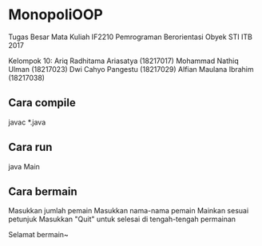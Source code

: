 # MonopoliOOP
Tugas Besar Mata Kuliah IF2210 Pemrograman Berorientasi Obyek STI ITB 2017

Kelompok 10:
Ariq Radhitama Ariasatya (18217017)
Mohammad Nathiq Ulman (18217023)
Dwi Cahyo Pangestu (18217029)
Alfian Maulana Ibrahim (18217038)

## Cara compile
javac *.java

## Cara run
java Main

## Cara bermain
Masukkan jumlah pemain
Masukkan nama-nama pemain
Mainkan sesuai petunjuk
Masukkan "Quit" untuk selesai di tengah-tengah permainan

Selamat bermain~